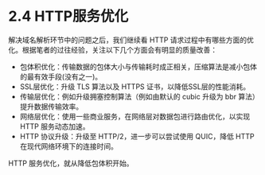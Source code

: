 # 2.4 HTTP服务优化

解决域名解析环节中的问题之后，我们继续看 HTTP 请求过程中有哪些方面的优化。根据笔者的过往经验，关注以下几个方面会有明显的质量改善：

- 包体积优化：传输数据的包体大小与传输耗时成正相关，压缩算法是减小包体的最有效手段(没有之一)。
- SSL层优化：升级 TLS 算法以及 HTTPS 证书，以降低SSL层的性能消耗。
- 传输层优化：例如升级拥塞控制算法（例如由默认的 cubic 升级为 bbr 算法）提升数据传输效率。
- 网络层优化：使用一些商业服务，在网络层对数据包进行路由优化，以实现 HTTP 服务动态加速。
- HTTP 协议升级：升级至 HTTP/2，进一步可以尝试使用 QUIC，降低 HTTP 在现代网络环境下的连接时间。

HTTP 服务优化，就从降低包体积开始。